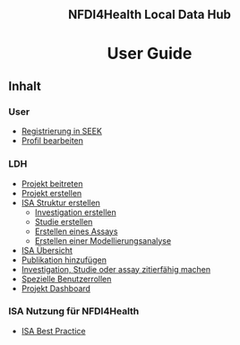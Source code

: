 <h2 style="text-align: center">NFDI4Health Local Data Hub</h2>
<h1 style="text-align: center">User Guide</h1>

## Inhalt
### User
- [Registrierung in SEEK](registry.md)
- [Profil bearbeiten](editingProfile.md)
### LDH
- [Projekt beitreten](joinProject.md)
- [Projekt erstellen](createProject.md)
- [ISA Struktur erstellen](isa_struct.md)
    - [Investigation erstellen](isa_struct.md#erstellen-einer-investigation)
    - [Studie erstellen](isa_struct.md#eine-studie-erstellen)
    - [Erstellen eines Assays](isa_struct.md#erstellen-eines-assays)  
    - [Erstellen einer Modellierungsanalyse](isa_struct.md#erstellen-einer-modellierungsanalyse)
- [ISA Übersicht](isa_overview.md)
- [Publikation hinzufügen](contribute_publication.md)
- [Investigation, Studie oder assay zitierfähig machen](citationable.md)
- [Spezielle Benutzerrollen](roles.md)
- [Projekt Dashboard](project_dashboard.md)


### ISA Nutzung für NFDI4Health
- [ISA Best Practice](../ISA_bestpractices.md) 
